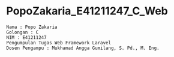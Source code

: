 # PopoZakaria_E41211247_C_Web
```
Nama : Popo Zakaria
Golongan : C
NIM : E41211247
Pengumpulan Tugas Web Framework Laravel
Dosen Pengampu : Mukhamad Angga Gumilang, S. Pd., M. Eng.
```

